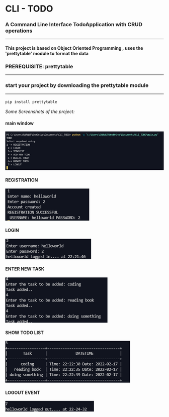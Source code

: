 # CLI - TODO  

### A Command Line Interface TodoApplication with CRUD operations<hr>

#### This project is based on Object Oriented Programming , uses the 'prettytable' module to format the data  

### PREREQUISITE: prettytable<hr>

### start your project by downloading the prettytable module <br><hr>

```python
pip install prettytable
```  

<i>Some Screenshots of the project:</i><br>

#### main window
![text](./CLI_TODO/assets/first.png)

#### REGISTRATION  

![text](./CLI_TODO/assets/second.png)

#### LOGIN
![text](./CLI_TODO/assets/third.png)

#### ENTER NEW TASK
![text](./CLI_TODO/assets/four.png)

#### SHOW TODO LIST
![text](./CLI_TODO/assets/five.png)

#### LOGOUT EVENT
![text](./CLI_TODO/assets/six.png)
